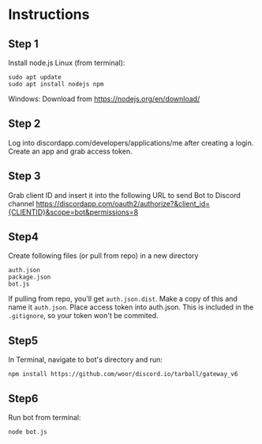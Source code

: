 # Instructions
## Step 1
Install node.js
Linux (from terminal):
```
sudo apt update
sudo apt install nodejs npm
```
Windows:
Download from https://nodejs.org/en/download/

## Step 2
Log into discordapp.com/developers/applications/me after creating a login.
Create an app and grab access token.

## Step 3
Grab client ID and insert it into the following URL to send Bot to Discord channel
https://discordapp.com/oauth2/authorize?&client_id={CLIENTID}&scope=bot&permissions=8

## Step4
Create following files (or pull from repo) in a new directory
```
auth.json
package.json
bot.js
```
If pulling from repo, you'll get `auth.json.dist`. Make a copy of this and name it `auth.json`.
Place access token into auth.json. This is included in the `.gitignore`, so your token won't be commited.

## Step5
In Terminal, navigate to bot's directory and run:
```
npm install https://github.com/woor/discord.io/tarball/gateway_v6
```

## Step6
Run bot from terminal:
```
node bot.js
```
